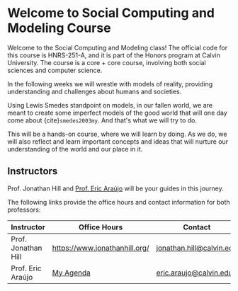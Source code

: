 # Welcome to Social Computing and Modeling Course

Welcome to the Social Computing and Modeling class! The official code for this course is HNRS-251-A, and it is part of the Honors program at Calvin University. The course is a core + core course, involving both social sciences and computer science.

In the following weeks we will wrestle with models of reality, providing understanding and challenges about humans and societies.

Using Lewis Smedes standpoint on models, in our fallen world, we are meant to create some imperfect models of the good world that will one day come about {cite}`smedes2003my`. And that's what we will try to do.

This will be a hands-on course, where we will learn by doing. As we do, we will also reflect and learn important concepts and ideas that will nurture our understanding of the world and our place in it.

## Instructors

Prof. Jonathan Hill and [Prof. Eric Araújo](https://ericaraujo.com/) will be your guides in this journey.

The following links provide the office hours and contact information for both professors:

| Instructor 	| Office Hours 	| Contact 	|
|---	|---	|---	|
| Prof. Jonathan Hill 	| https://www.jonathanhill.org/ 	| jonathan.hill@calvin.edu 	|
| Prof. Eric Araújo 	| [My Agenda](https://outlook.office365.com/calendar/published/c0bd07a3f1d64aaf9a74c91921ce7536@calvin.edu/79189cd730424803bceba861959c7e752179000899390454025/calendar.html) 	| eric.araujo@calvin.edu 	|

